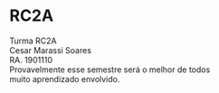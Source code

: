 # RC2A
Turma RC2A <br/>
Cesar Marassi Soares<br/>
RA. 1901110<br/>
Provavelmente esse semestre será o melhor de todos<br/>
muito aprendizado envolvido.
